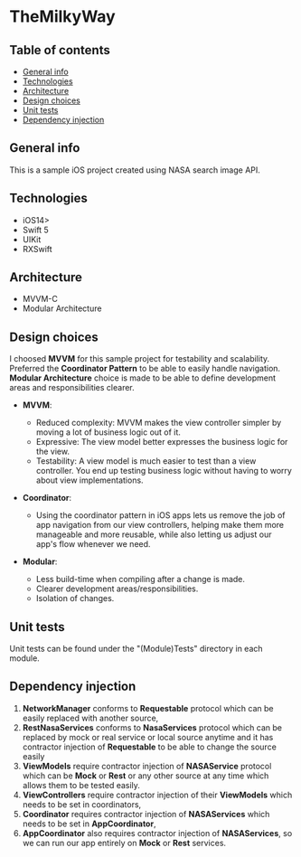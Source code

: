 # TheMilkyWay

## Table of contents
* [General info](#general-info)
* [Technologies](#technologies)
* [Architecture](#architecture)
* [Design choices](#design-choices)
* [Unit tests](#unit-tests)
* [Dependency injection](#dependency-injection)

## General info

This is a sample iOS project created using NASA search image API.

## Technologies

* iOS14>
* Swift 5
* UIKit
* RXSwift

## Architecture

* MVVM-C
* Modular Architecture

## Design choices

I choosed **MVVM** for this sample project for testability and scalability. Preferred the **Coordinator Pattern** to be able to easily handle navigation.
**Modular Architecture** choice is made to be able to define development areas and responsibilities clearer.

* **MVVM**: 
  * Reduced complexity: MVVM makes the view controller simpler by moving a lot of business logic out of it.
  * Expressive: The view model better expresses the business logic for the view.
  * Testability: A view model is much easier to test than a view controller. You end up testing business logic without having to worry about view implementations.
  
* **Coordinator**: 
  * Using the coordinator pattern in iOS apps lets us remove the job of app navigation from our view controllers, helping make them more manageable and more reusable, while also letting us adjust our app's flow whenever we need.

* **Modular**:
  * Less build-time when compiling after a change is made.
  * Clearer development areas/responsibilities.
  * Isolation of changes.


## Unit tests

  Unit tests can be found under the "\(Module)Tests" directory in each module.

## Dependency injection

 1. **NetworkManager** conforms to **Requestable** protocol which can be easily replaced with another source,
 2. **RestNasaServices** conforms to **NasaServices** protocol which can be replaced by mock or real service or local source anytime and it has contractor injection of **Requestable** to be able to change the source easily
 3. **ViewModels** require contractor injection of **NASAService** protocol which can be **Mock** or **Rest** or any other source at any time which allows them to be tested easily.
 4. **ViewControllers** require contractor injection of their **ViewModels** which needs to be set in coordinators,
 5. **Coordinator** requires contractor injection of **NASAServices** which needs to be set in **AppCoordinator**,
 6. **AppCoordinator** also requires contractor injection of **NASAServices**, so we can run our app entirely on **Mock** or **Rest** services.
